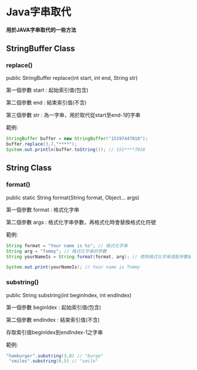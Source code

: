 # Java字串取代
#### 用於JAVA字串取代的一些方法
## StringBuffer Class
### replace()

public StringBuffer replace(int start, int end, String str)

第一個參數 start : 起始索引值(包含)

第二個參數 end   : 結束索引值(不含)

第三個參數 str   : 為一字串，用於取代從start至end-1的字串

範例:
```JAVA  
StringBuffer buffer = new StringBuffer("15197447018");
buffer.replace(3,7,"****"); 
System.out.println(buffer.toString()); // 151****7018
```

## String Class
### format() 
  
public static String format(String format, Object... args)

第一個參數 format : 格式化字串

第二個參數 args   : 格式化字串參數，再格式化時會替換格式化符號

範例:
```JAVA
String format = "Your name is %s"; // 格式化字串
String arg = "Tommy"; // 格式化字串的參數
String yourNameIs = String.format(format, arg); // 使用格式化字串搭配參數組成格式化的字串

System.out.print(yourNameIs); // Your name is Tommy
```


### substring()

public String substring(int beginIndex, int endIndex)

第一個參數 beginIdex : 起始索引值(包含)

第二個參數 endIndex  : 結束索引值(不含)

存取索引值beginIdex到endIndex-1之字串

範例:
```JAVA
"hamburger".substring(3,8) // "burge"
 "smiles".substring(0,5) // "smile"
```


